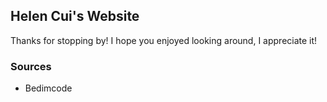 ## Helen Cui's Website

Thanks for stopping by! I hope you enjoyed looking around, I appreciate it!

### Sources
* Bedimcode
